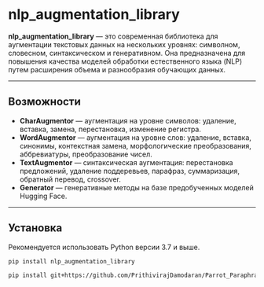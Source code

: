 # nlp_augmentation_library

**nlp_augmentation_library** — это современная библиотека для аугментации текстовых данных на нескольких уровнях: символном, словесном, синтаксическом и генеративном. Она предназначена для повышения качества моделей обработки естественного языка (NLP) путем расширения объема и разнообразия обучающих данных.

---

## Возможности

- **CharAugmentor** — аугментация на уровне символов: удаление, вставка, замена, перестановка, изменение регистра.
- **WordAugmentor** — аугментация на уровне слов: удаление, вставка, синонимы, контекстная замена, морфологические преобразования, аббревиатуры, преобразование чисел.
- **TextAugmentor** — синтаксическая аугментация: перестановка предложений, удаление поддеревьев, парафраз, суммаризация, обратный перевод, crossover.
- **Generator** — генеративные методы на базе предобученных моделей Hugging Face.

---

## Установка

Рекомендуется использовать Python версии 3.7 и выше.

```bash
pip install nlp_augmentation_library

pip install git+https://github.com/PrithivirajDamodaran/Parrot_Paraphraser.git
